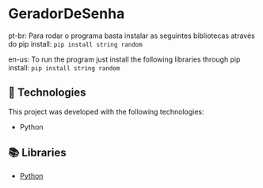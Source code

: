# GeradorDeSenha
pt-br:
Para rodar o programa basta instalar as seguintes bibliotecas através do pip install:
```pip install string random```

en-us:
To run the program just install the following libraries through pip install:
```pip install string random```

## 🚀 Technologies
This project was developed with the following technologies:
* Python

## 📚 Libraries
* [Python](https://docs.python.org/3/)
